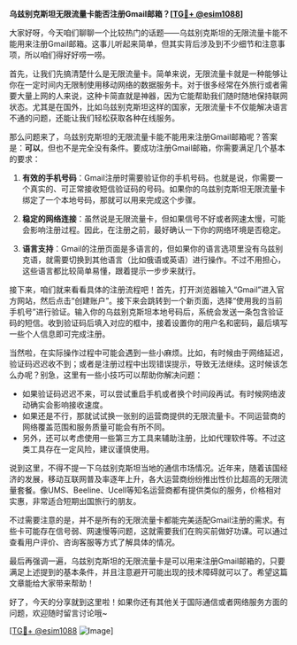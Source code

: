 **乌兹别克斯坦无限流量卡能否注册Gmail邮箱？[[TG💪+ @esim1088](https://t.me/s/esim1088)]**

大家好呀，今天咱们聊聊一个比较热门的话题——乌兹别克斯坦的无限流量卡能不能用来注册Gmail邮箱。这事儿听起来简单，但其实背后涉及到不少细节和注意事项，所以咱们得好好唠一唠。

首先，让我们先搞清楚什么是无限流量卡。简单来说，无限流量卡就是一种能够让你在一定时间内无限制使用移动网络的数据服务卡。对于很多经常在外旅行或者需要大量上网的人来说，这种卡简直就是神器，因为它能帮助我们随时随地保持联网状态。尤其是在国外，比如乌兹别克斯坦这样的国家，无限流量卡不仅能解决语言不通的问题，还能让我们轻松获取各种在线服务。

那么问题来了，乌兹别克斯坦的无限流量卡能不能用来注册Gmail邮箱呢？答案是：**可以**，但也不是完全没有条件。要成功注册Gmail邮箱，你需要满足几个基本的要求：

1. **有效的手机号码**：Gmail注册时需要验证你的手机号码。也就是说，你需要一个真实的、可正常接收短信验证码的号码。如果你的乌兹别克斯坦无限流量卡绑定了一个本地号码，那就可以用来完成这个步骤。

2. **稳定的网络连接**：虽然说是无限流量卡，但如果信号不好或者网速太慢，可能会影响注册过程。因此，在注册之前，最好确认一下你的网络环境是否稳定。

3. **语言支持**：Gmail的注册页面是多语言的，但如果你的语言选项里没有乌兹别克语，就需要切换到其他语言（比如俄语或英语）进行操作。不过不用担心，这些语言都比较简单易懂，跟着提示一步步来就行。

接下来，咱们就来看看具体的注册流程吧！首先，打开浏览器输入“Gmail”进入官方网站，然后点击“创建账户”。接下来会跳转到一个新页面，选择“使用我的当前手机号”进行验证。输入你的乌兹别克斯坦本地号码后，系统会发送一条包含验证码的短信。收到验证码后填入对应的框中，接着设置你的用户名和密码，最后填写一些个人信息即可完成注册。

当然啦，在实际操作过程中可能会遇到一些小麻烦。比如，有时候由于网络延迟，验证码迟迟收不到；或者是注册过程中出现错误提示，导致无法继续。这时候该怎么办呢？别急，这里有一些小技巧可以帮助你解决问题：

- 如果验证码迟迟不来，可以尝试重启手机或者换个时间段再试。有时候网络波动确实会影响接收速度。
- 如果还是不行，那就试试换一张别的运营商提供的无限流量卡。不同运营商的网络覆盖范围和服务质量可能会有所不同。
- 另外，还可以考虑使用一些第三方工具来辅助注册，比如代理软件等。不过这类工具存在一定风险，建议谨慎使用。

说到这里，不得不提一下乌兹别克斯坦当地的通信市场情况。近年来，随着该国经济的发展，移动互联网普及率逐年上升，各大运营商纷纷推出性价比超高的无限流量套餐。像UMS、Beeline、Ucell等知名运营商都有提供类似的服务，价格相对实惠，非常适合短期出国旅行的朋友。

不过需要注意的是，并不是所有的无限流量卡都能完美适配Gmail注册的需求。有些卡可能存在信号弱、网速慢等问题，这就需要我们在购买前做好功课。可以通过查看用户评价、咨询客服等方式了解具体的情况。

最后再强调一遍，乌兹别克斯坦的无限流量卡是可以用来注册Gmail邮箱的，只要满足上述提到的基本条件，并且注意避开可能出现的技术障碍就可以了。希望这篇文章能给大家带来帮助！

好了，今天的分享就到这里啦！如果你还有其他关于国际通信或者网络服务方面的问题，欢迎随时留言讨论哦~ 

[[TG💪+ @esim1088](https://t.me/s/esim1088) ![Image](https://i.postimg.cc/4NQfJmqS/Snipaste-2025-05-13-00-14-12.png)]